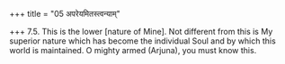+++
title = "05 अपरेयमितस्त्वन्याम्"

+++
7.5. This is the lower \[nature of Mine\]. Not different from this is My
superior nature which has become the individual Soul and by which this
world is maintained. O mighty armed (Arjuna), you must know this.
